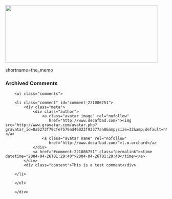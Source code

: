 <a href="http://ars.userfriendly.org/cartoons/?id=20031126"><img width="475" height="181" src="http://www.userfriendly.org/cartoons/archives/03nov/uf006166.gif" border="0" /></a>
<!--more-->
shortname=the_memo

<div id="comments" class="comments archived-comments">
            <h3>Archived Comments</h3>
            
        <ul class="comments">
            
        <li class="comment" id="comment-221086751">
            <div class="meta">
                <div class="author">
                    <a class="avatar image" rel="nofollow" 
                       href="http://www.decafbad.com/"><img src="http://www.gravatar.com/avatar.php?gravatar_id=8a5273f79cfe7579ad46023f93377aa8&amp;size=32&amp;default=http://mediacdn.disqus.com/1320279820/images/noavatar32.png"/></a>
                    <a class="avatar name" rel="nofollow" 
                       href="http://www.decafbad.com/">l.m.orchard</a>
                </div>
                <a href="#comment-221086751" class="permalink"><time datetime="2004-04-26T01:29:40">2004-04-26T01:29:40</time></a>
            </div>
            <div class="content">This is a test comment</div>
            
        </li>
    
        </ul>
    
        </div>
    